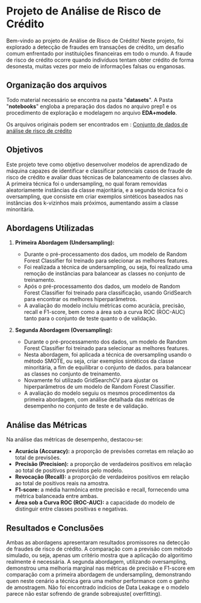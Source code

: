 # Projeto de Análise de Risco de Crédito

Bem-vindo ao projeto de Análise de Risco de Crédito! Neste projeto, foi explorado a detecção de fraudes em transações de crédito, um desafio comum enfrentado por instituições financeiras em todo o mundo. A fraude de risco de crédito ocorre quando indivíduos tentam obter crédito de forma desonesta, muitas vezes por meio de informações falsas ou enganosas.

## Organização dos arquivos
Todo material necessário se encontra na pasta "**datasets**". A Pasta "**notebooks**" engloba a preparação dos dados no arquivo prep1 e os procedimento de exploração e modelagem no arquivo **EDA+modelo**.

Os arquivos originais podem ser encontrados em : [Conjunto de dados de análise de risco de crédito](https://www.kaggle.com/datasets/praveengovi/credit-risk-classification-dataset)

## Objetivos

Este projeto teve como objetivo desenvolver modelos de aprendizado de máquina capazes de identificar e classificar potenciais casos de fraude de risco de crédito e avaliar duas técnicas de balanceamento de classes alvo. A primeira técnica foi o undersampling, no qual foram removidas aleatoriamente instâncias da classe majoritária, e a segunda técnica foi o oversampling, que consiste em criar exemplos sintéticos baseados nas instâncias dos k-vizinhos mais próximos, aumentando assim a classe minoritária.

## Abordagens Utilizadas
1. **Primeira Abordagem (Undersampling):**
   - Durante o pré-processamento dos dados, um modelo de Random Forest Classifier foi treinado para selecionar as melhores features.
   - Foi realizada a técnica de undersampling, ou seja, foi realizado uma remoção de instâncias para balancear as classes no conjunto de treinamento.
   - Após o pré-processamento dos dados, um modelo de Random Forest Classifier foi treinado para classificação, usando GridSearch para encontrar os melhores hiperparâmetros.
   - A avaliação do modelo incluiu métricas como acurácia, precisão, recall e F1-score, bem como a área sob a curva ROC (ROC-AUC) tanto para o conjunto de teste quanto o de validação.

3. **Segunda Abordagem (Oversampling):**
   - Durante o pré-processamento dos dados, um modelo de Random Forest Classifier foi treinado para selecionar as melhores features.
   - Nesta abordagem, foi aplicada a técnica de oversampling usando o método SMOTE, ou seja, criar exemplos sintéticos da classe minoritária, a fim de equilibrar o conjunto de dados. para balancear as classes no conjunto de treinamento.
   - Novamente foi utilizado GridSearchCV para ajustar os hiperparâmetros de um modelo de Random Forest Classifier.
   - A avaliação do modelo seguiu os mesmos procedimentos da primeira abordagem, com análise detalhada das métricas de desempenho no conjunto de teste e de validação.

## Análise das Métricas

Na análise das métricas de desempenho, destacou-se:
- **Acurácia (Accuracy):** a proporção de previsões corretas em relação ao total de previsões.
- **Precisão (Precision):** a proporção de verdadeiros positivos em relação ao total de positivos previstos pelo modelo.
- **Revocação (Recall):** a proporção de verdadeiros positivos em relação ao total de positivos reais na amostra.
- **F1-score:** a média harmônica entre precisão e recall, fornecendo uma métrica balanceada entre ambas.
- **Área sob a Curva ROC (ROC-AUC):** a capacidade do modelo de distinguir entre classes positivas e negativas.

## Resultados e Conclusões

Ambas as abordagens apresentaram resultados promissores na detecção de fraudes de risco de crédito. A comparação com a previsão com método simulado, ou seja, apenas um critério mostra que a aplicação do algoritimo realmente é necessária. A segunda abordagem, utilizando oversampling, demonstrou uma melhoria marginal nas métricas de precisão e F1-score em comparação com a primeira abordagem de undersampling, demonstrando quen neste cenário a técnica gera uma melhor performance com o ganho de amostragem. Não foi encontrado indicios de Data Leakage e o modelo parece não estar sofrendo de grande sobreajuste( overfitting).

